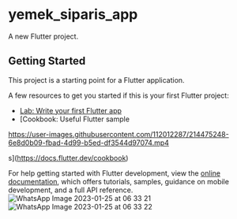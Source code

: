 # yemek_siparis_app

A new Flutter project.

## Getting Started

This project is a starting point for a Flutter application.

A few resources to get you started if this is your first Flutter project:

- [Lab: Write your first Flutter app](https://docs.flutter.dev/get-started/codelab)
- [Cookbook: Useful Flutter sample

https://user-images.githubusercontent.com/112012287/214475248-6e8d0b09-fbad-4d99-b5ed-df3544d97074.mp4

s](https://docs.flutter.dev/cookbook)

For help getting started with Flutter development, view the
[online documentation](https://docs.flutter.dev/), which offers tutorials,
samples, guidance on mobile development, and a full API reference.
![WhatsApp Image 2023-01-25 at 06 33 21](https://user-images.githubusercontent.com/112012287/214475252-dade51d0-6bf0-4ec1-93ed-0db37683369f.jpeg)
![WhatsApp Image 2023-01-25 at 06 33 22](https://user-images.githubusercontent.com/112012287/214475257-5ec6e214-9362-4eb9-9ea2-ad3d2cac9523.jpeg)

